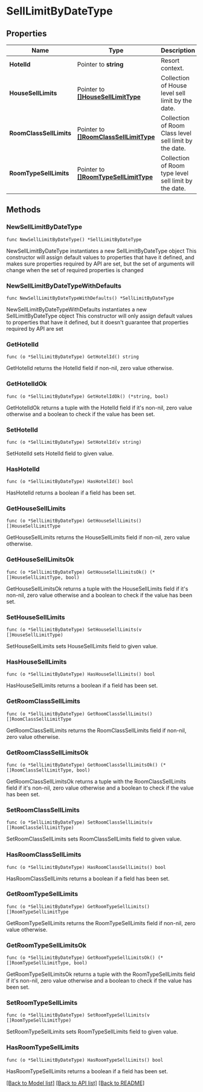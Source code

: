 # SellLimitByDateType

## Properties

Name | Type | Description | Notes
------------ | ------------- | ------------- | -------------
**HotelId** | Pointer to **string** | Resort context. | [optional] 
**HouseSellLimits** | Pointer to [**[]HouseSellLimitType**](HouseSellLimitType.md) | Collection of House level sell limit by the date. | [optional] 
**RoomClassSellLimits** | Pointer to [**[]RoomClassSellLimitType**](RoomClassSellLimitType.md) | Collection of Room Class level sell limit by the date. | [optional] 
**RoomTypeSellLimits** | Pointer to [**[]RoomTypeSellLimitType**](RoomTypeSellLimitType.md) | Collection of Room type level sell limit by the date. | [optional] 

## Methods

### NewSellLimitByDateType

`func NewSellLimitByDateType() *SellLimitByDateType`

NewSellLimitByDateType instantiates a new SellLimitByDateType object
This constructor will assign default values to properties that have it defined,
and makes sure properties required by API are set, but the set of arguments
will change when the set of required properties is changed

### NewSellLimitByDateTypeWithDefaults

`func NewSellLimitByDateTypeWithDefaults() *SellLimitByDateType`

NewSellLimitByDateTypeWithDefaults instantiates a new SellLimitByDateType object
This constructor will only assign default values to properties that have it defined,
but it doesn't guarantee that properties required by API are set

### GetHotelId

`func (o *SellLimitByDateType) GetHotelId() string`

GetHotelId returns the HotelId field if non-nil, zero value otherwise.

### GetHotelIdOk

`func (o *SellLimitByDateType) GetHotelIdOk() (*string, bool)`

GetHotelIdOk returns a tuple with the HotelId field if it's non-nil, zero value otherwise
and a boolean to check if the value has been set.

### SetHotelId

`func (o *SellLimitByDateType) SetHotelId(v string)`

SetHotelId sets HotelId field to given value.

### HasHotelId

`func (o *SellLimitByDateType) HasHotelId() bool`

HasHotelId returns a boolean if a field has been set.

### GetHouseSellLimits

`func (o *SellLimitByDateType) GetHouseSellLimits() []HouseSellLimitType`

GetHouseSellLimits returns the HouseSellLimits field if non-nil, zero value otherwise.

### GetHouseSellLimitsOk

`func (o *SellLimitByDateType) GetHouseSellLimitsOk() (*[]HouseSellLimitType, bool)`

GetHouseSellLimitsOk returns a tuple with the HouseSellLimits field if it's non-nil, zero value otherwise
and a boolean to check if the value has been set.

### SetHouseSellLimits

`func (o *SellLimitByDateType) SetHouseSellLimits(v []HouseSellLimitType)`

SetHouseSellLimits sets HouseSellLimits field to given value.

### HasHouseSellLimits

`func (o *SellLimitByDateType) HasHouseSellLimits() bool`

HasHouseSellLimits returns a boolean if a field has been set.

### GetRoomClassSellLimits

`func (o *SellLimitByDateType) GetRoomClassSellLimits() []RoomClassSellLimitType`

GetRoomClassSellLimits returns the RoomClassSellLimits field if non-nil, zero value otherwise.

### GetRoomClassSellLimitsOk

`func (o *SellLimitByDateType) GetRoomClassSellLimitsOk() (*[]RoomClassSellLimitType, bool)`

GetRoomClassSellLimitsOk returns a tuple with the RoomClassSellLimits field if it's non-nil, zero value otherwise
and a boolean to check if the value has been set.

### SetRoomClassSellLimits

`func (o *SellLimitByDateType) SetRoomClassSellLimits(v []RoomClassSellLimitType)`

SetRoomClassSellLimits sets RoomClassSellLimits field to given value.

### HasRoomClassSellLimits

`func (o *SellLimitByDateType) HasRoomClassSellLimits() bool`

HasRoomClassSellLimits returns a boolean if a field has been set.

### GetRoomTypeSellLimits

`func (o *SellLimitByDateType) GetRoomTypeSellLimits() []RoomTypeSellLimitType`

GetRoomTypeSellLimits returns the RoomTypeSellLimits field if non-nil, zero value otherwise.

### GetRoomTypeSellLimitsOk

`func (o *SellLimitByDateType) GetRoomTypeSellLimitsOk() (*[]RoomTypeSellLimitType, bool)`

GetRoomTypeSellLimitsOk returns a tuple with the RoomTypeSellLimits field if it's non-nil, zero value otherwise
and a boolean to check if the value has been set.

### SetRoomTypeSellLimits

`func (o *SellLimitByDateType) SetRoomTypeSellLimits(v []RoomTypeSellLimitType)`

SetRoomTypeSellLimits sets RoomTypeSellLimits field to given value.

### HasRoomTypeSellLimits

`func (o *SellLimitByDateType) HasRoomTypeSellLimits() bool`

HasRoomTypeSellLimits returns a boolean if a field has been set.


[[Back to Model list]](../README.md#documentation-for-models) [[Back to API list]](../README.md#documentation-for-api-endpoints) [[Back to README]](../README.md)



